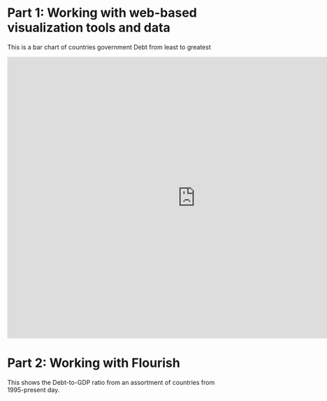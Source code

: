 # Part 1: Working with web-based visualization tools and data

This is a bar chart of countries government Debt from least to greatest

<iframe src="https://data.oecd.org/chart/6gM3" width="860" height="645" style="border: 0" mozallowfullscreen="true" webkitallowfullscreen="true" allowfullscreen="true"><a href="https://data.oecd.org/chart/6gM3" target="_blank">OECD Chart: General government debt, Total, % of GDP, Annual, 2015</a></iframe>


# Part 2: Working with Flourish

This shows the Debt-to-GDP ratio from an assortment of countries from 1995-present day.

<div class="flourish-embed flourish-chart" data-src="visualisation/5290137"><script src="https://public.flourish.studio/resources/embed.js"></script></div>

